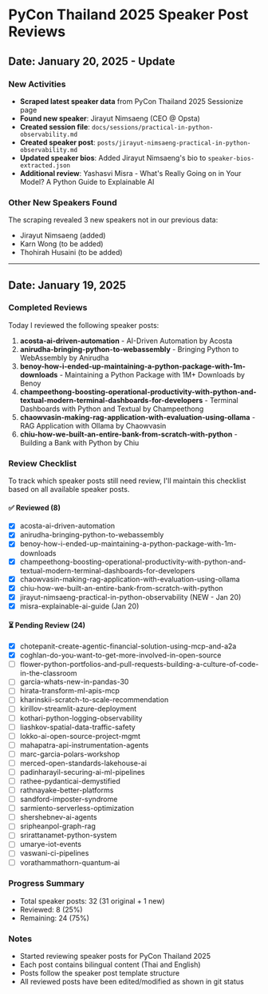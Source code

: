 # PyCon Thailand 2025 Speaker Post Reviews

## Date: January 20, 2025 - Update

### New Activities
- **Scraped latest speaker data** from PyCon Thailand 2025 Sessionize page
- **Found new speaker**: Jirayut Nimsaeng (CEO @ Opsta)
- **Created session file**: `docs/sessions/practical-in-python-observability.md`
- **Created speaker post**: `posts/jirayut-nimsaeng-practical-in-python-observability.md`
- **Updated speaker bios**: Added Jirayut Nimsaeng's bio to `speaker-bios-extracted.json`
- **Additional review**: Yashasvi Misra - What's Really Going on in Your Model? A Python Guide to Explainable AI

### Other New Speakers Found
The scraping revealed 3 new speakers not in our previous data:
- Jirayut Nimsaeng (added)
- Karn Wong (to be added)
- Thohirah Husaini (to be added)

---

## Date: January 19, 2025

### Completed Reviews
Today I reviewed the following speaker posts:

1. **acosta-ai-driven-automation** - AI-Driven Automation by Acosta
2. **anirudha-bringing-python-to-webassembly** - Bringing Python to WebAssembly by Anirudha
3. **benoy-how-i-ended-up-maintaining-a-python-package-with-1m-downloads** - Maintaining a Python Package with 1M+ Downloads by Benoy
4. **champeethong-boosting-operational-productivity-with-python-and-textual-modern-terminal-dashboards-for-developers** - Terminal Dashboards with Python and Textual by Champeethong
5. **chaowvasin-making-rag-application-with-evaluation-using-ollama** - RAG Application with Ollama by Chaowvasin
6. **chiu-how-we-built-an-entire-bank-from-scratch-with-python** - Building a Bank with Python by Chiu

### Review Checklist
To track which speaker posts still need review, I'll maintain this checklist based on all available speaker posts.

#### ✅ Reviewed (8)
- [x] acosta-ai-driven-automation
- [x] anirudha-bringing-python-to-webassembly
- [x] benoy-how-i-ended-up-maintaining-a-python-package-with-1m-downloads
- [x] champeethong-boosting-operational-productivity-with-python-and-textual-modern-terminal-dashboards-for-developers
- [x] chaowvasin-making-rag-application-with-evaluation-using-ollama
- [x] chiu-how-we-built-an-entire-bank-from-scratch-with-python
- [x] jirayut-nimsaeng-practical-in-python-observability (NEW - Jan 20)
- [x] misra-explainable-ai-guide (Jan 20)

#### ⏳ Pending Review (24)
- [x] chotepanit-create-agentic-financial-solution-using-mcp-and-a2a
- [x] coghlan-do-you-want-to-get-more-involved-in-open-source
- [ ] flower-python-portfolios-and-pull-requests-building-a-culture-of-code-in-the-classroom
- [ ] garcia-whats-new-in-pandas-30
- [ ] hirata-transform-ml-apis-mcp
- [ ] kharinskii-scratch-to-scale-recommendation
- [ ] kirillov-streamlit-azure-deployment
- [ ] kothari-python-logging-observability
- [ ] liashkov-spatial-data-traffic-safety
- [ ] lokko-ai-open-source-project-mgmt
- [ ] mahapatra-api-instrumentation-agents
- [ ] marc-garcia-polars-workshop
- [ ] merced-open-standards-lakehouse-ai
- [ ] padinharayil-securing-ai-ml-pipelines
- [ ] rathee-pydanticai-demystified
- [ ] rathnayake-better-platforms
- [ ] sandford-imposter-syndrome
- [ ] sarmiento-serverless-optimization
- [ ] shershebnev-ai-agents
- [ ] sripheanpol-graph-rag
- [ ] srirattanamet-python-system
- [ ] umarye-iot-events
- [ ] vaswani-ci-pipelines
- [ ] vorathammathorn-quantum-ai

### Progress Summary
- Total speaker posts: 32 (31 original + 1 new)
- Reviewed: 8 (25%)
- Remaining: 24 (75%)

### Notes
- Started reviewing speaker posts for PyCon Thailand 2025
- Each post contains bilingual content (Thai and English)
- Posts follow the speaker post template structure
- All reviewed posts have been edited/modified as shown in git status
